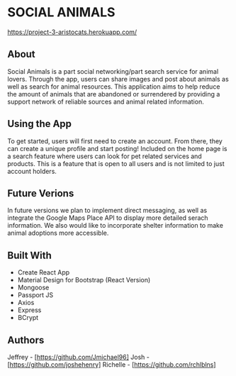 # SOCIAL ANIMALS
https://project-3-aristocats.herokuapp.com/
## About

Social Animals is a part social networking/part search service for animal lovers.  Through the app, users can share images and post about animals as well as search for animal resources. This application aims to help reduce the amount of animals that are abandoned or surrendered by providing a support network of reliable sources and animal related information.

## Using the App

To get started, users will first need to create an account. From there, they can create a unique profile and start posting! Included on the home page is a search feature where users can look for pet related services and products. This is a feature that is open to all users and is not limited to just account holders.

## Future Verions

In future versions we plan to implement direct messaging, as well as integrate the Google Maps Place API to display more detailed serach information. We also would like to incorporate shelter information to make animal adoptions more accessible. 

## Built With

* Create React App
* Material Design for Bootstrap (React Version)
* Mongoose
* Passport JS
* Axios
* Express
* BCrypt 

## Authors

Jeffrey - [https://github.com/Jmichael96]
Josh - [https://github.com/joshehenry]
Richelle - [https://github.com/rchlblns]

